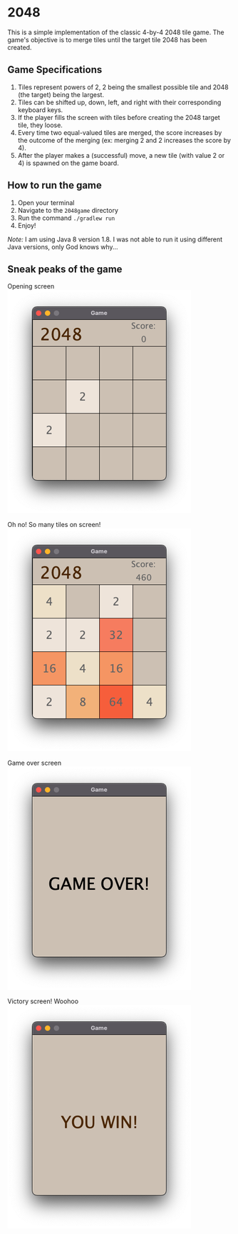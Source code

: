# 2048

This is a simple implementation of the classic 4-by-4 2048 tile game. The game's objective is to merge tiles
until the target tile 2048 has been created.

## Game Specifications

1. Tiles represent powers of 2, 2 being the smallest possible tile and 2048 (the target) being the largest.
2. Tiles can be shifted up, down, left, and right with their corresponding keyboard keys.
3. If the player fills the screen with tiles before creating the 2048 target tile, they loose.
4. Every time two equal-valued tiles are merged, the score increases by the outcome of the merging (ex: merging 2 and 2
   increases the score by 4).
5. After the player makes a (successful) move, a new tile (with value 2 or 4) is spawned on the game board.

## How to run the game

1. Open your terminal
2. Navigate to the `2048game` directory
3. Run the command ```./gradlew run```
4. Enjoy!

*Note:* I am using Java 8 version 1.8. I was not able to run it using different Java versions, only God knows why...

## Sneak peaks of the game

Opening screen
![Opening screen](images/openingscreen.png)

Oh no! So many tiles on screen!
![Oh no! So many tiles on screen!](images/manytiles.png)

Game over screen
![Game over screen](images/gameover.png)

Victory screen! Woohoo
![Victory screen! Woohoo](images/victory.png)